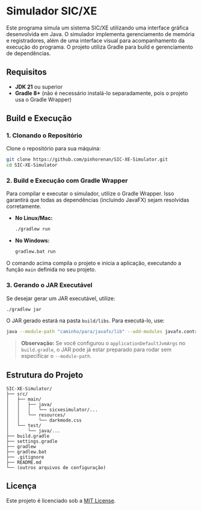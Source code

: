 # Simulador SIC/XE

Este programa simula um sistema SIC/XE utilizando uma interface gráfica desenvolvida em Java. O simulador implementa gerenciamento de memória e registradores, além de uma interface visual para acompanhamento da execução do programa. O projeto utiliza Gradle para build e gerenciamento de dependências.

## Requisitos

- **JDK 21** ou superior
- **Gradle 8+** (não é necessário instalá-lo separadamente, pois o projeto usa o Gradle Wrapper)

## Build e Execução

### 1. Clonando o Repositório

Clone o repositório para sua máquina:

```bash
git clone https://github.com/pinhorenan/SIC-XE-Simulator.git
cd SIC-XE-Simulator
```

### 2. Build e Execução com Gradle Wrapper

Para compilar e executar o simulador, utilize o Gradle Wrapper. Isso garantirá que todas as dependências (incluindo JavaFX) sejam resolvidas corretamente.

- **No Linux/Mac:**

  ```bash
  ./gradlew run
  ```

- **No Windows:**

  ```bash
  gradlew.bat run
  ```

O comando acima compila o projeto e inicia a aplicação, executando a função `main` definida no seu projeto.

### 3. Gerando o JAR Executável

Se desejar gerar um JAR executável, utilize:

```bash
./gradlew jar
```

O JAR gerado estará na pasta `build/libs`. Para executá-lo, use:

```bash
java --module-path "caminho/para/javafx/lib" --add-modules javafx.controls,javafx.fxml,javafx.media -jar build/libs/SIC-XE-Simulator.jar
```

> **Observação:** Se você configurou o `applicationDefaultJvmArgs` no `build.gradle`, o JAR pode já estar preparado para rodar sem especificar o `--module-path`.

## Estrutura do Projeto

```
SIC-XE-Simulator/
├── src/
│   ├── main/
│   │   ├── java/
│   │   │   └── sicxesimulator/...
│   │   └── resources/
│   │       └── darkmode.css
│   └── test/
│       └── java/...
├── build.gradle
├── settings.gradle
├── gradlew
├── gradlew.bat
├── .gitignore
├── README.md
└── (outros arquivos de configuração)
```

## Licença

Este projeto é licenciado sob a [MIT License](LICENSE).

